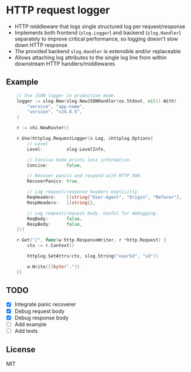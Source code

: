 # HTTP request logger

- HTTP middleware that logs single structured log per request/response
- Implements both frontend (`slog.Logger`) and backend (`slog.Handler`) separately to improve critical performance, so logging doesn't slow down HTTP response
- The provided backend `slog.Handler` is extensible and/or replaceable
- Allows attaching log attributes to the single log line from within downstream HTTP handlers/middlewares

## Example

```go
	// Use JSON logger in production mode.
	logger := slog.New(slog.NewJSONHandler(os.Stdout, nil)).With(
		"service", "app-name",
		"version", "v24.8.5",
	)

	r := chi.NewRouter()

	r.Use(httplog.RequestLogger(s.Log, &httplog.Options{
		// Level 
		Level:         slog.LevelInfo,

        // Consise mode prints less information.
		Concise:       false,

        // Recover panics and respond with HTTP 500.
		RecoverPanics: true,

        // Log request/response headers explicitly.
		ReqHeaders:    []string{"User-Agent", "Origin", "Referer"},
		RespHeaders:   []string{},

		// Log request/request body. Useful for debugging.
		ReqBody:       false,
		RespBody:      false,
	}))

	r.Get("/", func(w http.ResponseWriter, r *http.Request) {
		ctx := r.Context()

		httplog.SetAttrs(ctx, slog.String("userId", "id"))

		w.Write([]byte("."))
	})
```

## TODO
- [x] Integrate panic recoverer
- [x] Debug request body
- [x] Debug response body
- [ ] Add example
- [ ] Add tests

## License
MIT
